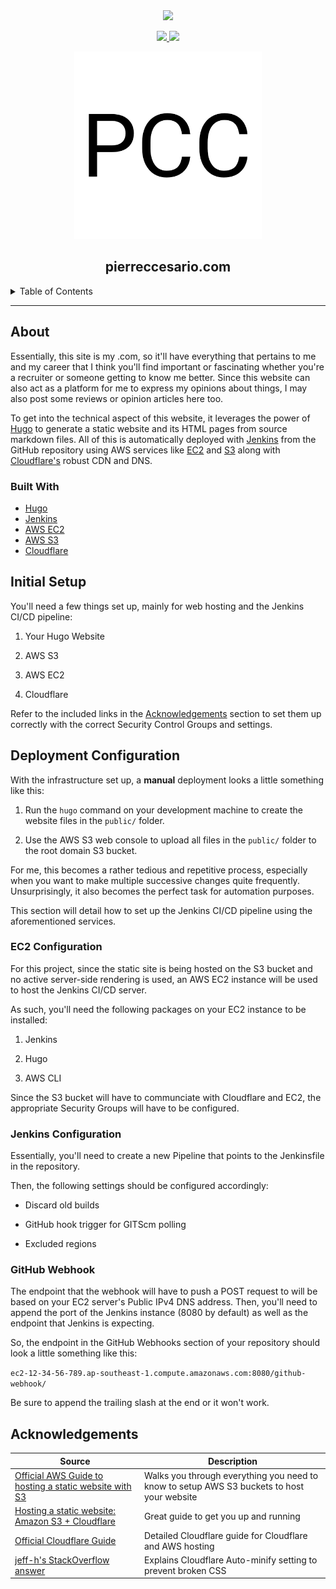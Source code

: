<div align='center'>
<a href="https://jenkins.pierreccesario.com/job/pierreccesario.com/">
    <img src="https://jenkins.pierreccesario.com/buildStatus/icon?job=pierreccesario.com&style=flat-square">
</a>
<p>
  <a href="https://linkedin.com/in/pierreccesario">
    <img src="https://img.shields.io/badge/-LinkedIn-black.svg?style=for-the-badge&logo=linkedin&colorB=555">
  </a>
  <a href="https://github.com/PScoriae/pierreccesario/blob/main/LICENSE">
    <img src="https://img.shields.io/github/license/othneildrew/Best-README-Template.svg?style=for-the-badge">
  </a>
</p>
<p>
  <img src="./static/android-chrome-512x512.png" width=300>
</p>

## pierreccesario.com

</div>

<details>
  <summary>Table of Contents</summary>
  <ol>
    <li>
      <a href="#about">About</a>
    </li>
    <li><a href="#initial-setup">Initial Setup</a></li>
    <li>
      <a href="#deployment-configuration">Deployment Configuration</a>
      <ul>
        <li><a href="#ec2-configuration">EC2 Configuration</a></li>
        <li><a href="#jenkins-configuration">Jenkins Configuration</a></li>
        <li><a href="#github-webhook">GitHub Webhook</a></li>
      </ul>
    </li>
    <li><a href="#acknowledgements">Acknowledgements</a></li>
  </ol>
</details>
<hr/>

## About

Essentially, this site is my .com, so it'll have everything that pertains to me and my career that I think you'll find important or fascinating whether you're a recruiter or someone getting to know me better. Since this website can also act as a platform for me to express my opinions about things, I may also post some reviews or opinion articles here too.

To get into the technical aspect of this website, it leverages the power of [Hugo](https://gohugo.io/) to generate a static website and its HTML pages from source markdown files. All of this is automatically deployed with [Jenkins](https://www.jenkins.io/) from the GitHub repository using AWS services like [EC2](https://aws.amazon.com/ec2/) and [S3](https://aws.amazon.com/s3/) along with [Cloudflare's](https://www.cloudflare.com/) robust CDN and DNS.

### Built With

- [Hugo](https://gohugo.io/)
- [Jenkins](https://www.jenkins.io/)
- [AWS EC2](https://aws.amazon.com/ec2/)
- [AWS S3](https://aws.amazon.com/s3/)
- [Cloudflare](https://www.cloudflare.com/)

## Initial Setup

You'll need a few things set up, mainly for web hosting and the Jenkins CI/CD pipeline:

1. Your Hugo Website

2. AWS S3

3. AWS EC2

4. Cloudflare

Refer to the included links in the [Acknowledgements](#acknowledgements) section to set them up correctly with the correct Security Control Groups and settings.

## Deployment Configuration

With the infrastructure set up, a **manual** deployment looks a little something like this:

1. Run the `hugo` command on your development machine to create the website files in the `public/` folder.

2. Use the AWS S3 web console to upload all files in the `public/` folder to the root domain S3 bucket.

For me, this becomes a rather tedious and repetitive process, especially when you want to make multiple successive changes quite frequently.
Unsurprisingly, it also becomes the perfect task for automation purposes.

This section will detail how to set up the Jenkins CI/CD pipeline using the aforementioned services.

### EC2 Configuration

For this project, since the static site is being hosted on the S3 bucket and no active server-side rendering is used, an AWS EC2 instance will be used to host the Jenkins CI/CD server.

As such, you'll need the following packages on your EC2 instance to be installed:

1. Jenkins

2. Hugo

3. AWS CLI

Since the S3 bucket will have to communciate with Cloudflare and EC2, the appropriate Security Groups will have to be configured.

### Jenkins Configuration

Essentially, you'll need to create a new Pipeline that points to the Jenkinsfile in the repository.

Then, the following settings should be configured accordingly:

- Discard old builds

- GitHub hook trigger for GITScm polling

- Excluded regions

### GitHub Webhook

The endpoint that the webhook will have to push a POST request to will be based on your EC2 server's Public IPv4 DNS address. Then, you'll need to append the port of the Jenkins instance (8080 by default) as well as the endpoint that Jenkins is expecting.

So, the endpoint in the GitHub Webhooks section of your repository should look a little something like this:

`ec2-12-34-56-789.ap-southeast-1.compute.amazonaws.com:8080/github-webhook/`

Be sure to append the trailing slash at the end or it won't work.

## Acknowledgements

| Source                                                                                                                                                      | Description                                                                                |
| ----------------------------------------------------------------------------------------------------------------------------------------------------------- | ------------------------------------------------------------------------------------------ |
| [Official AWS Guide to hosting a static website with S3](https://docs.aws.amazon.com/AmazonS3/latest/userguide/WebsiteHosting.html)                         | Walks you through everything you need to know to setup AWS S3 buckets to host your website |
| [Hosting a static website: Amazon S3 + Cloudflare](https://medium.com/@hranicka/hosting-a-static-website-amazon-s3-cloudflare-127b57a13461)                 | Great guide to get you up and running                                                      |
| [Official Cloudflare Guide](https://support.cloudflare.com/hc/en-us/articles/360037983412-Configuring-an-Amazon-Web-Services-static-site-to-use-Cloudflare) | Detailed Cloudflare guide for Cloudflare and AWS hosting                                   |
| [jeff-h's StackOverflow answer](https://stackoverflow.com/a/70872265)                                                                                       | Explains Cloudflare Auto-minify setting to prevent broken CSS                              |
